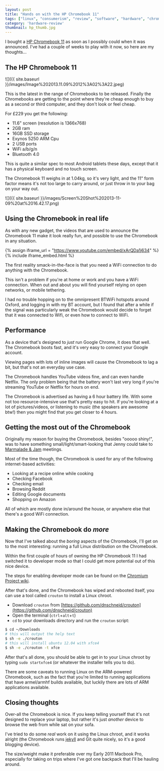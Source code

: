 ```yaml
---
layout: post
title: "Hands on with the HP Chromebook 11"
tags: ["linux", "consumerism", "review", "software", "hardware", "chromebook"]
category: 'hardware-review'
thumbnail: hp_thumb.jpg
---
```


I bought a [HP Chromebook 11](http://www.google.com/intl/en/chrome/devices/hp-chromebook-11/#hp-cb-11-everyday&tab=colour-blue) as soon as I possibly could when it was announced. I've had a couple of weeks to play with it now, so here are my thoughts...

<!-- more -->

## The HP Chromebook 11

![]({{ site.baseurl }}/images/Image%202013.11.09%2012%3A02%3A22.jpeg)

This is the latest in the range of Chromebooks to be released. Finally the Chromebooks are getting to the point where they're cheap enough to buy as a second or third computer, and they don't look or feel cheap.

For £229 you get the following:

- 11.6" screen (resolution is 1366x768)
- 2GB ram
- 16GB SSD storage
- Exynos 5250 ARM Cpu
- 2 USB ports
- WiFi a/b/g/n
- Bluetooth 4.0

This is quite a similar spec to most Android tablets these days, except that it has a physical keyboard and no touch screen.

The Chromebook 11 weighs in at 1.04kg, so it's very light, and the 11" form factor means it's not too large to carry around, or just throw in to your bag on your way out.

![]({{ site.baseurl }}/images/Screen%20Shot%202013-11-09%20at%2016.42.17.png)

## Using the Chromebook in real life

As with any new gadget, the videos that are used to announce the Chromebook 11 make it look really fun, and possible to use the Chromebook in any situation.

{% assign iframe_url = "https://www.youtube.com/embed/xArQDa1j634" %}
{% include iframe_embed.html %}

The first reality smack-in-the-face is that you need a WiFi connection to do anything with the Chromebook.

This isn't a problem if you're at home or work and you have a WiFi connection. When out and about you will find yourself relying on open networks, or mobile tethering.

I had no trouble hopping on to the omnipresent BTWiFi hotspots around Oxford, and logging in with my BT account, but I found that after a while if the signal was particularly weak the Chromebook would decide to forget that it was connected to Wifi, or even how to connect to WiFi.

## Performance

As a device that's designed to *just* run Google Chrome, it does that well. The Chromebook boots fast, and it's very easy to connect your Google account.

Viewing pages with lots of inline images will cause the Chromebook to lag a bit, but that's not an everyday use case.

The Chromebook handles YouTube videos fine, and can even handle Netflix. The only problem being that the battery won't last very long if you're streaming YouTube or Netflix for hours on end.

The Chromebook is advertised as having a 6 hour battery life. With some not too resource-intensive use that's pretty easy to hit. If you're looking at a lot of pictures/videos, or listening to music (the speakers are awesome btw!) then you might find that you get closer to 4 hours.

## Getting the most out of the Chromebook

Originally my reason for buying the Chromebook, besides "ooooo shiny!", was to have something small/light/smart-looking that Jenny could take to [Marmalade &amp; Jam](http://marmaladeandjam.co.uk) meetings.

Most of the time though, the Chromebook is used for any of the following internet-based activities:

- Looking at a recipe online while cooking
- Checking Facebook
- Checking email
- Browsing Reddit
- Editing Google documents
- Shopping on Amazon

All of which are mostly done in/around the house, or anywhere else that there's a good WiFi connection.

## Making the Chromebook do *more*

Now that I've talked about the *boring* aspects of the Chromebook, I'll get on to the most interesting: running a full Linux distribution on the Chromebook.

Within the first couple of hours of owning the HP Chromebook 11 I had switched it to developer mode so that I could get more potential out of this nice device.

The steps for enabling developer mode can be found on the [Chromium Project wiki](http://www.chromium.org/chromium-os/developer-information-for-chrome-os-devices/hp-chromebook-11).

After that's done, and the Chromebook has wiped and rebooted itself, you can use a tool called `crouton` to install a Linux chroot.

- Download `crouton` from [https://github.com/dnschneid/crouton](https://github.com/dnschneid/crouton)
- Open the terminal (`ctrl`+`alt`+`t`)
- `cd` to your downloads directory and run the `crouton` script:

```bash
$ cd ~/Downloads
# this will output the help text
$ sh -e ./crouton
# this will install ubuntu 12.04 with xfce4
$ sh -e ./crouton -t xfce
```

After that's all done, you should be able to get in to your Linux chroot by typing `sudo startxfce4` (or whatever the installer tells you to do).

There are some caveats to running Linux on the ARM-powered Chromebook, such as the fact that you're limited to running applications that have armel/armhf builds available, but luckily there are lots of ARM applications available.

## Closing thoughts

Over-all the Chromebook is nice. If you keep telling yourself that it's not designed to replace your laptop, but rather it's just *another* device to browse the web from while sat on your sofa.

I've tried to do some *real* work on it using the Linux chroot, and it works alright (the Chromebook runs [jekyll](http://jekyllrb.com) and Git quite nicely, so it's a good blogging device).

The size/weight make it preferable over my Early 2011 Macbook Pro, especially for taking on trips where I've got one backpack that I'll be hauling around.
